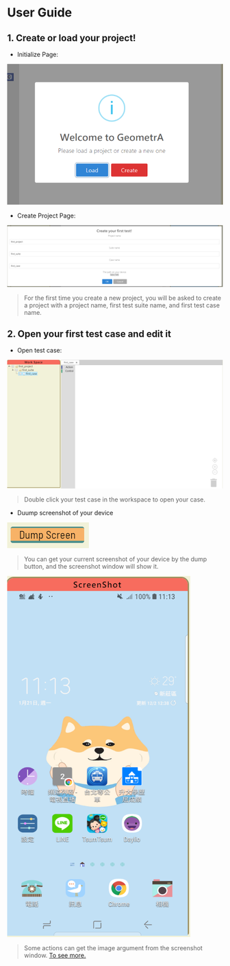 # User Guide

## 1. Create or load your project!

- Initialize Page:

![](/docs/pic/Initialize.PNG)

- Create Project Page:

![](/docs/pic/user_guide_create.PNG)

> For the first time you create a new project, you will be asked to create a project with a project name, first test suite name, and first test case name.

## 2. Open your first test case and edit it

- Open test case:

![](/docs/pic/user_guide_open.PNG)

> Double click your test case in the workspace to open your case.

- Duump screenshot of your device

![](/docs/pic/user_guide_dump.PNG)

> You can get your current screenshot of your device by the dump button, and the screenshot window will show it.

![](/docs/pic/user_guide_screenshot.PNG)

> Some actions can get the image argument from the screenshot window.
[To see more.](https://github.com/NTUTVisualScript/GeometrA/blob/master/docs/Overview.md)